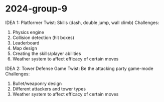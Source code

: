 # 2024-group-9
IDEA 1: Platformer 
Twist: Skills (dash, double jump, wall climb)
Challenges: 
1. Physics engine
2. Collision detection (hit boxes)
3. Leaderboard
4. Map design
5. Creating the skills/player abilities
6. Weather system to affect efficacy of certain moves


IDEA 2: Tower Defense Game
Twist: Be the attacking party game-mode
Challenges: 
1. Bullet/weaponry design
2. Different attackers and tower types
3. Weather system to affect efficacy of certain moves

